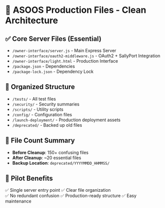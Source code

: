 # 🚀 ASOOS Production Files - Clean Architecture

## ✅ Core Server Files (Essential)
- `/owner-interface/server.js` - Main Express Server
- `/owner-interface/oauth2-middleware.js` - OAuth2 + SallyPort Integration  
- `/owner-interface/light.html` - Production Interface
- `/package.json` - Dependencies
- `/package-lock.json` - Dependency Lock

## 📁 Organized Structure
- `/tests/` - All test files
- `/security/` - Security summaries
- `/scripts/` - Utility scripts
- `/config/` - Configuration files
- `/launch-deployment/` - Production deployment assets
- `/deprecated/` - Backed up old files

## 🔢 File Count Summary
- **Before Cleanup**: 150+ confusing files
- **After Cleanup**: ~20 essential files
- **Backup Location**: `deprecated/YYYYMMDD_HHMMSS/`

## 🎯 Pilot Benefits
✅ Single server entry point
✅ Clear file organization  
✅ No redundant confusion
✅ Production-ready structure
✅ Easy maintenance
